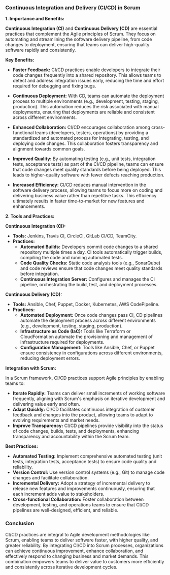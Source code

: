 ### Continuous Integration and Delivery (CI/CD) in Scrum

**1. Importance and Benefits:**

**Continuous Integration (CI)** and **Continuous Delivery (CD)** are essential practices that complement the Agile principles of Scrum. They focus on automating and streamlining the software delivery pipeline, from code changes to deployment, ensuring that teams can deliver high-quality software rapidly and consistently.

**Key Benefits:**

- **Faster Feedback:** CI/CD practices enable developers to integrate their code changes frequently into a shared repository. This allows teams to detect and address integration issues early, reducing the time and effort required for debugging and fixing bugs.

- **Continuous Deployment:** With CD, teams can automate the deployment process to multiple environments (e.g., development, testing, staging, production). This automation reduces the risk associated with manual deployments, ensuring that deployments are reliable and consistent across different environments.

- **Enhanced Collaboration:** CI/CD encourages collaboration among cross-functional teams (developers, testers, operations) by providing a standardized and automated process for integrating, testing, and deploying code changes. This collaboration fosters transparency and alignment towards common goals.

- **Improved Quality:** By automating testing (e.g., unit tests, integration tests, acceptance tests) as part of the CI/CD pipeline, teams can ensure that code changes meet quality standards before being deployed. This leads to higher-quality software with fewer defects reaching production.

- **Increased Efficiency:** CI/CD reduces manual intervention in the software delivery process, allowing teams to focus more on coding and delivering business value rather than repetitive tasks. This efficiency ultimately results in faster time-to-market for new features and enhancements.

**2. Tools and Practices:**

**Continuous Integration (CI):**
- **Tools:** Jenkins, Travis CI, CircleCI, GitLab CI/CD, TeamCity.
- **Practices:**
  - **Automated Builds:** Developers commit code changes to a shared repository multiple times a day. CI tools automatically trigger builds, compiling the code and running automated tests.
  - **Code Quality Checks:** Static code analysis tools (e.g., SonarQube) and code reviews ensure that code changes meet quality standards before integration.
  - **Continuous Integration Server:** Configures and manages the CI pipeline, orchestrating the build, test, and deployment processes.

**Continuous Delivery (CD):**
- **Tools:** Ansible, Chef, Puppet, Docker, Kubernetes, AWS CodePipeline.
- **Practices:**
  - **Automated Deployment:** Once code changes pass CI, CD pipelines automate the deployment process across different environments (e.g., development, testing, staging, production).
  - **Infrastructure as Code (IaC):** Tools like Terraform or CloudFormation automate the provisioning and management of infrastructure required for deployments.
  - **Configuration Management:** Tools like Ansible, Chef, or Puppet ensure consistency in configurations across different environments, reducing deployment errors.

**Integration with Scrum:**

In a Scrum framework, CI/CD practices support Agile principles by enabling teams to:
- **Iterate Rapidly:** Teams can deliver small increments of working software frequently, aligning with Scrum's emphasis on iterative development and delivering value early and often.
- **Adapt Quickly:** CI/CD facilitates continuous integration of customer feedback and changes into the product, allowing teams to adapt to evolving requirements and market needs.
- **Improve Transparency:** CI/CD pipelines provide visibility into the status of code changes, builds, tests, and deployments, enhancing transparency and accountability within the Scrum team.

**Best Practices:**
- **Automated Testing:** Implement comprehensive automated testing (unit tests, integration tests, acceptance tests) to ensure code quality and reliability.
- **Version Control:** Use version control systems (e.g., Git) to manage code changes and facilitate collaboration.
- **Incremental Delivery:** Adopt a strategy of incremental delivery to release new features and improvements continuously, ensuring that each increment adds value to stakeholders.
- **Cross-functional Collaboration:** Foster collaboration between development, testing, and operations teams to ensure that CI/CD pipelines are well-designed, efficient, and reliable.

### Conclusion

CI/CD practices are integral to Agile development methodologies like Scrum, enabling teams to deliver software faster, with higher quality, and greater reliability. By integrating CI/CD into Scrum processes, organizations can achieve continuous improvement, enhance collaboration, and effectively respond to changing business and market demands. This combination empowers teams to deliver value to customers more efficiently and consistently across iterative development cycles.
